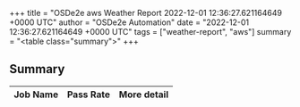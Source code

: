 +++
title = "OSDe2e aws Weather Report 2022-12-01 12:36:27.621164649 +0000 UTC"
author = "OSDe2e Automation"
date = "2022-12-01 12:36:27.621164649 +0000 UTC"
tags = ["weather-report", "aws"]
summary = "<table class=\"summary\"></table>"
+++
## Summary

| Job Name | Pass Rate | More detail |
|----------|-----------|-------------|




